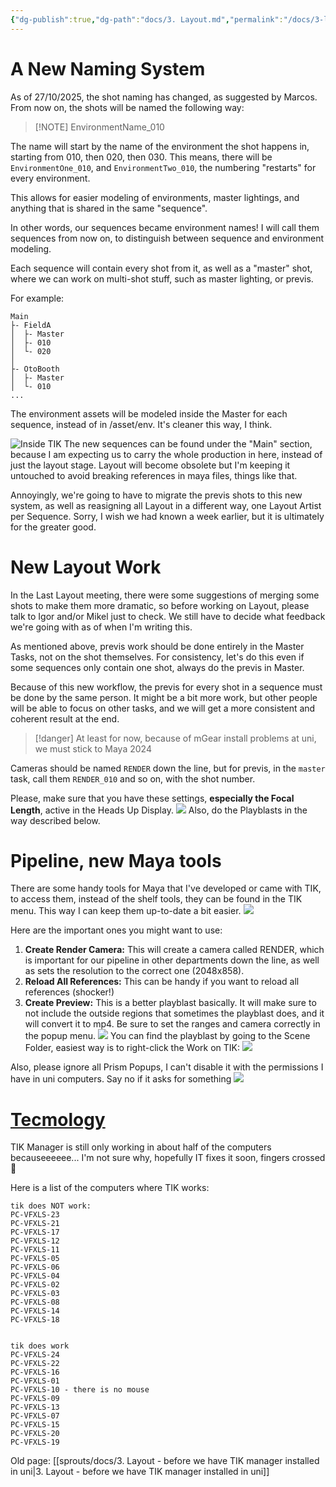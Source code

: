 ```yaml
---
{"dg-publish":true,"dg-path":"docs/3. Layout.md","permalink":"/docs/3-layout/","dgShowFileTree":true}
---
```


# A New Naming System

As of 27/10/2025, the shot naming has changed, as suggested by Marcos. From now on, the shots will be named the following way:

> [!NOTE] EnvironmentName_010

 The name will start by the name of the environment the shot happens in, starting from 010, then 020, then 030. This means, there will be `EnvironmentOne_010`, and `EnvironmentTwo_010`, the numbering "restarts" for every environment.

This allows for easier modeling of environments, master lightings, and anything that is shared in the same "sequence".

In other words, our sequences became environment names! I will call them sequences from now on, to distinguish between sequence and environment modeling.

Each sequence will contain every shot from it, as well as a "master" shot, where we can work on multi-shot stuff, such as master lighting, or previs.

For example:

```
Main
├- FieldA
│  ├- Master
│  ├- 010
│  └- 020
│
├- OtoBooth
│  ├- Master
│  └- 010
...
```

The environment assets will be modeled inside the Master for each sequence, instead of in /asset/env. It's cleaner this way, I think.


![Inside TIK](https://cdn.discordapp.com/attachments/446054699439882250/1432168287931994214/image.png?ex=69001228&is=68fec0a8&hm=ac17c15c1aafea612cfbcc2691fba6705744985b2cfda925475529089a1ce654&)
The new sequences can be found under the "Main" section, because I am expecting us to carry the whole production in here, instead of just the layout stage. Layout will become obsolete but I'm keeping it untouched to avoid breaking references in maya files, things like that.

Annoyingly, we're going to have to migrate the previs shots to this new system, as well as reasigning all Layout in a different way, one Layout Artist per Sequence. Sorry, I wish we had known a week earlier, but it is ultimately for the greater good.

# New Layout Work
In the Last Layout meeting, there were some suggestions of merging some shots to make them more dramatic, so before working on Layout, please talk to Igor and/or Mikel just to check. We still have to decide what feedback we're going with as of when I'm writing this.

As mentioned above, previs work should be done entirely in the Master Tasks, not on the shot themselves. For consistency, let's do this even if some sequences only contain one shot, always do the previs in Master. 

Because of this new workflow, the previs for every shot in a sequence must be done by the same person. It might be a bit more work, but other people will be able to focus on other tasks, and we will get a more consistent and coherent result at the end.

> [!danger]
> At least for now, because of mGear install problems at uni, we must stick to Maya 2024

Cameras should be named `RENDER` down the line, but for previs, in the `master` task, call them `RENDER_010` and so on, with the shot number.

Please, make sure that you have these settings, **especially the Focal Length**, active in the Heads Up Display. 
![](https://cdn.discordapp.com/attachments/446054699439882250/1432319068899250198/image.png?ex=69009e95&is=68ff4d15&hm=682033ad5b8478d2b75795eb28747eb6630cb5d0da5436030b701b6c56c9ae13&) Also, do the Playblasts in the way described below.

# Pipeline, new Maya tools
There are some handy tools for Maya that I've developed or came with TIK, to access them, instead of the shelf tools, they can be found in the TIK menu. This way I can keep them up-to-date a bit easier.
![](https://cdn.discordapp.com/attachments/446054699439882250/1432320890347061348/image.png?ex=6900a047&is=68ff4ec7&hm=055c515ac2d42e37ec481fe37a253e5309414f59ec4172af258051ad3fa4f841&)

Here are the important ones you might want to use:
1. **Create Render Camera:** This will create a camera called RENDER, which is important for our pipeline in other departments down the line, as well as sets the resolution to the correct one (2048x858).
2. **Reload All References:** This can be handy if you want to reload all references (shocker!)
3. **Create Preview:** This is a better playblast basically. It will make sure to not include the outside regions that sometimes the playblast does, and it will convert it to mp4. Be sure to set the ranges and camera correctly in the popup menu. ![](https://cdn.discordapp.com/attachments/446054699439882250/1432321942966370495/image.png?ex=6900a142&is=68ff4fc2&hm=5212c2071b1b67b7dc743f674d5068060c7735d9fa6e32a7c4045a8543aac3f5&)
	You can find the playblast by going to the Scene Folder, easiest way is to right-click the Work on TIK: ![](https://cdn.discordapp.com/attachments/446054699439882250/1432322042430095360/image.png?ex=6900a15a&is=68ff4fda&hm=5aa5235e196db07a2be7398aaed1925ade5957d0913fc7e2521b833ef8e24058&)

Also, please ignore all Prism Popups, I can't disable it with the permissions I have in uni computers. Say no if it asks for something ![](https://cdn.discordapp.com/attachments/446054699439882250/1432326682840141894/image.png?ex=6900a5ac&is=68ff542c&hm=32d89533ff12c4a0338383371ff3ca0f6ec985212a31067565641c6d63d2eb99&)


# [Tecmology](https://youtu.be/W4Bqmw8287E?si=4DsjeGzXVvqoPGnr)
TIK Manager is still only working in about half of the computers becauseeeeee... I'm not sure why, hopefully IT fixes it soon, fingers crossed 🤞

Here is a list of the computers where TIK works:
```
tik does NOT work:
PC-VFXLS-23
PC-VFXLS-21
PC-VFXLS-17
PC-VFXLS-12
PC-VFXLS-11
PC-VFXLS-05
PC-VFXLS-06
PC-VFXLS-04
PC-VFXLS-02
PC-VFXLS-03
PC-VFXLS-08
PC-VFXLS-14
PC-VFXLS-18


tik does work
PC-VFXLS-24
PC-VFXLS-22
PC-VFXLS-16
PC-VFXLS-01
PC-VFXLS-10 - there is no mouse
PC-VFXLS-09
PC-VFXLS-13
PC-VFXLS-07
PC-VFXLS-15
PC-VFXLS-20
PC-VFXLS-19
```


Old page: [[sprouts/docs/3. Layout - before we have TIK manager installed in uni\|3. Layout - before we have TIK manager installed in uni]]


